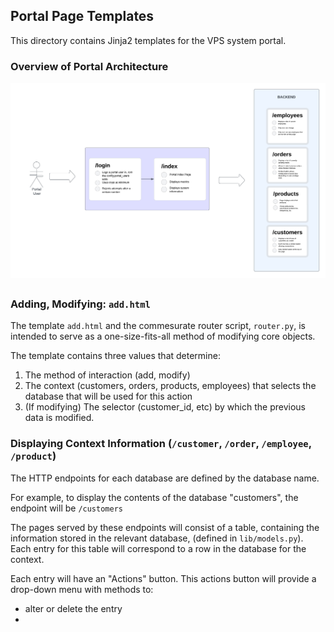 ## Portal Page Templates

This directory contains Jinja2 templates for the VPS system portal.

### Overview of Portal Architecture

![portal-arch](../etc/portal-diagram.png)

## 

### Adding, Modifying: `add.html`

The template `add.html` and the commesurate router script, `router.py`, is intended 
to serve as a one-size-fits-all method of modifying core objects.

The template contains three values that determine:
1. The method of interaction (add, modify)
2. The context (customers, orders, products, employees) that selects the database that will be used for this action
3. (If modifying) The selector (customer_id, etc) by which the previous data is modified.

### Displaying Context Information (`/customer`, `/order`, `/employee`, `/product`)

The HTTP endpoints for each database are defined by the database name.

For example, to display the contents of the database "customers", the endpoint will be `/customers`

The pages served by these endpoints will consist of a table, containing the information stored in the relevant database,
(defined in `lib/models.py`). Each entry for this table will correspond to a row in the database for the context. 

Each entry will have an "Actions" button. This actions button will provide a drop-down menu with 
methods to:
- alter or delete the entry
- 


### 